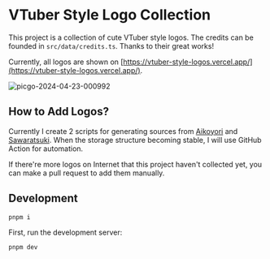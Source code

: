 # VTuber Style Logo Collection

This project is a collection of cute VTuber style logos. The credits can be founded in `src/data/credits.ts`. Thanks to their great works!

Currently, all logos are shown on [https://vtuber-style-logos.vercel.app/](https://vtuber-style-logos.vercel.app/).

![picgo-2024-04-23-000992](https://github.com/Ender-Wiggin2019/VTuber-Logos-Collection/assets/49976407/c44dfe84-d9ce-415c-8349-3f886a1c5995)

## How to Add Logos?

Currently I create 2 scripts for generating sources from [Aikoyori](https://github.com/Aikoyori) and [Sawaratsuki](https://twitter.com/sawaratsuki1004). When the storage structure becoming stable, I will use GitHub Action for automation.

If there're more logos on Internet that this project haven't collected yet, you can make a pull request to add them manually.

## Development

```bash
pnpm i
```

First, run the development server:

```bash
pnpm dev
```
